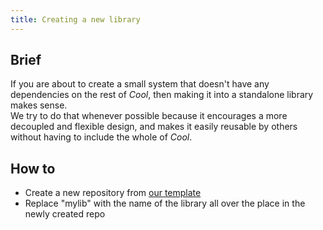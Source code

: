 ```yaml
---
title: Creating a new library
---
```


## Brief

If you are about to create a small system that doesn't have any dependencies on the rest of *Cool*, then making it into a standalone library makes sense.<br/>
We try to do that whenever possible because it encourages a more decoupled and flexible design, and makes it easily reusable by others without having to include the whole of *Cool*.

## How to

- Create a new repository from [our template](https://github.com/CoolLibs/library-template)
- Replace "mylib" with the name of the library all over the place in the newly created repo